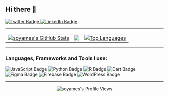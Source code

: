 ## Hi there 👋

<p>
  <a href="https://x.com/_amevY2">
    <img src="https://img.shields.io/badge/Twitter-@_amevY2-1DA1F2?style=flat&logo=twitter&logoColor=white" alt="Twitter Badge"/>
  </a>
  <a href="https://www.linkedin.com/in/ameviy/">
    <img src="https://img.shields.io/badge/LinkedIn-ameviy-0A66C2?style=flat&logo=linkedin&logoColor=white" alt="LinkedIn Badge"/>
  </a>
  </p>

---

<table>
  <tr>
    <td>
      <a href="https://github.com/anuraghazra/github-readme-stats">
        <img src="https://github-readme-stats.vercel.app/api?username=soyames&show_icons=true&theme=vue-dark&hide_border=true&rank_icon=percentile" alt="soyames's GitHub Stats" />
      </a>
    </td>
    <td>
      <a href="![soyames's Streak](https://github-readme-streak-stats.herokuapp.com/?user=soyames&theme=vue-dark&hide_border=true)">
        <img src="https://github-readme-streak-stats.demolab.com/?user=soyames&theme=vue-dark&hide_border=true" />
      </a>
    </td>
    <td>
      <a href="https://github.com/anuraghazra/github-readme-stats">
        <img src="https://github-readme-stats.vercel.app/api/top-langs/?username=soyames&layout=compact&theme=vue-dark&hide_border=true" alt="Top Languages" />
      </a>
    </td>
  </tr>
</table>

---

### Languages, Frameworks and Tools I use:

<p>
  <img src="https://img.shields.io/badge/-JavaScript-F7DF1E?logo=javascript&logoColor=black&style=for-the-badge" alt="JavaScript Badge"/>
  <img src="https://img.shields.io/badge/-Python-3776AB?logo=python&logoColor=white&style=for-the-badge" alt="Python Badge"/>
  <img src="https://img.shields.io/badge/-R-276DC3?logo=r&logoColor=white&style=for-the-badge" alt="R Badge"/>
  <img src="https://img.shields.io/badge/-Dart-0175C2?logo=dart&logoColor=white&style=for-the-badge" alt="Dart Badge"/>
  <img src="https://img.shields.io/badge/-Figma-F24E1E?logo=figma&logoColor=white&style=for-the-badge" alt="Figma Badge"/>
  <img src="https://img.shields.io/badge/-Firebase-FFCA28?logo=firebase&logoColor=black&style=for-the-badge" alt="Firebase Badge"/>
  <img src="https://img.shields.io/badge/-WordPress-21759B?logo=wordpress&logoColor=white&style=for-the-badge" alt="WordPress Badge"/>
</p>

---

<div align="center">
    <img src="https://komarev.com/ghpvc/?username=soyames&label=Profile%20views&color=0e75b6&style=flat" alt="soyames's Profile Views"/>
</div>
